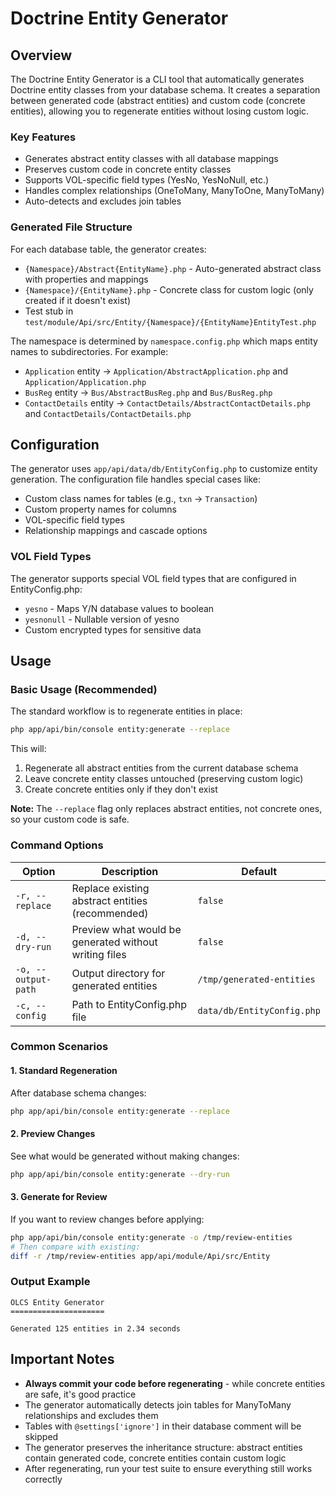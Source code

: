 # Doctrine Entity Generator

## Overview

The Doctrine Entity Generator is a CLI tool that automatically generates Doctrine entity classes from your database schema. It creates a separation between generated code (abstract entities) and custom code (concrete entities), allowing you to regenerate entities without losing custom logic.

### Key Features

- Generates abstract entity classes with all database mappings
- Preserves custom code in concrete entity classes
- Supports VOL-specific field types (YesNo, YesNoNull, etc.)
- Handles complex relationships (OneToMany, ManyToOne, ManyToMany)
- Auto-detects and excludes join tables

### Generated File Structure

For each database table, the generator creates:

- `{Namespace}/Abstract{EntityName}.php` - Auto-generated abstract class with properties and mappings
- `{Namespace}/{EntityName}.php` - Concrete class for custom logic (only created if it doesn't exist)
- Test stub in `test/module/Api/src/Entity/{Namespace}/{EntityName}EntityTest.php`

The namespace is determined by `namespace.config.php` which maps entity names to subdirectories. For example:

- `Application` entity → `Application/AbstractApplication.php` and `Application/Application.php`
- `BusReg` entity → `Bus/AbstractBusReg.php` and `Bus/BusReg.php`
- `ContactDetails` entity → `ContactDetails/AbstractContactDetails.php` and `ContactDetails/ContactDetails.php`

## Configuration

The generator uses `app/api/data/db/EntityConfig.php` to customize entity generation. The configuration file handles special cases like:

- Custom class names for tables (e.g., `txn` → `Transaction`)
- Custom property names for columns
- VOL-specific field types
- Relationship mappings and cascade options

### VOL Field Types

The generator supports special VOL field types that are configured in EntityConfig.php:

- `yesno` - Maps Y/N database values to boolean
- `yesnonull` - Nullable version of yesno
- Custom encrypted types for sensitive data

## Usage

### Basic Usage (Recommended)

The standard workflow is to regenerate entities in place:

```bash
php app/api/bin/console entity:generate --replace
```

This will:

1. Regenerate all abstract entities from the current database schema
2. Leave concrete entity classes untouched (preserving custom logic)
3. Create concrete entities only if they don't exist

**Note:** The `--replace` flag only replaces abstract entities, not concrete ones, so your custom code is safe.

### Command Options

| Option              | Description                                           | Default                    |
| ------------------- | ----------------------------------------------------- | -------------------------- |
| `-r, --replace`     | Replace existing abstract entities (recommended)      | `false`                    |
| `-d, --dry-run`     | Preview what would be generated without writing files | `false`                    |
| `-o, --output-path` | Output directory for generated entities               | `/tmp/generated-entities`  |
| `-c, --config`      | Path to EntityConfig.php file                         | `data/db/EntityConfig.php` |

### Common Scenarios

#### 1. Standard Regeneration

After database schema changes:

```bash
php app/api/bin/console entity:generate --replace
```

#### 2. Preview Changes

See what would be generated without making changes:

```bash
php app/api/bin/console entity:generate --dry-run
```

#### 3. Generate for Review

If you want to review changes before applying:

```bash
php app/api/bin/console entity:generate -o /tmp/review-entities
# Then compare with existing:
diff -r /tmp/review-entities app/api/module/Api/src/Entity
```

### Output Example

```
OLCS Entity Generator
=====================

Generated 125 entities in 2.34 seconds
```

## Important Notes

- **Always commit your code before regenerating** - while concrete entities are safe, it's good practice
- The generator automatically detects join tables for ManyToMany relationships and excludes them
- Tables with `@settings['ignore']` in their database comment will be skipped
- The generator preserves the inheritance structure: abstract entities contain generated code, concrete entities contain custom logic
- After regenerating, run your test suite to ensure everything still works correctly
